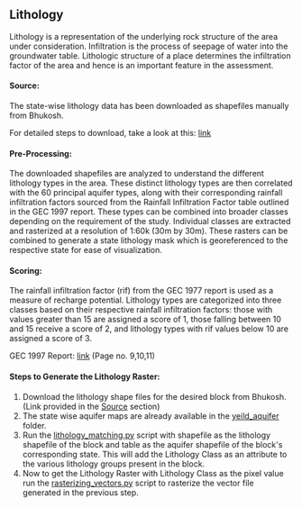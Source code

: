 ## Lithology
Lithology is a representation of the underlying rock structure of the area under consideration. Infiltration is the process of seepage of water into the groundwater table. Lithologic structure of a place determines the infiltration factor of the area and hence is an important feature in the assessment.

#### Source: 
The state-wise lithology data has been downloaded as shapefiles manually from Bhukosh.

For detailed steps to download, take a look at this: [link](https://docs.google.com/document/d/19nxvW8ZIbofpXj_ZIMOvLDRcjStKedZLECCiPhS42RU/edit?usp=drive_link)
#### Pre-Processing: 
The downloaded shapefiles are analyzed to understand the different lithology types in the area. These distinct lithology types are then correlated with the 60 principal aquifer types, along with their corresponding rainfall infiltration factors sourced from the Rainfall Infiltration Factor table outlined in the GEC 1997 report. These types can be combined into broader classes depending on the requirement of the study. Individual classes are extracted and rasterized at a resolution of 1:60k (30m by 30m). These rasters can be combined to generate a state lithology mask which is georeferenced to the respective state for ease of visualization.
#### Scoring: 
The rainfall infiltration factor (rif) from the GEC 1977 report is used as a measure of recharge potential. Lithology types are categorized into three classes based on their respective rainfall infiltration factors: those with values greater than 15 are assigned a score of 1, those falling between 10 and 15 receive a score of 2, and lithology types with rif values below 10 are assigned a score of 3.

GEC 1997 Report: [link](http://www.angelfire.com/nh/cpkumar/publication/Lgwa.pdf) (Page no. 9,10,11)
#### Steps to Generate the Lithology Raster:
1. Download the lithology shape files for the desired block from Bhukosh. (Link provided in the [Source](#source) section)
2. The state wise aquifer maps are already available in the [yeild_aquifer](./yield_aquifer) folder.
3. Run the [lithology_matching.py](./lithology_matching.py) script with shapefile as the lithology shapefile of the block and table as the aquifer shapefile of the block's corresponding state. This will add the Lithology Class as an attribute to the various lithology groups present in the block.
4. Now to get the Lithology Raster with Lithology Class as the pixel value run the [rasterizing_vectors.py](./rasterizing_vectors.py) script to rasterize the vector file generated in the previous step.
